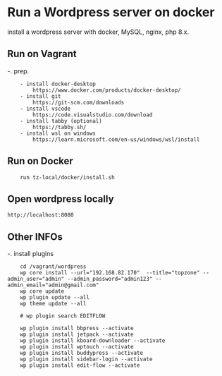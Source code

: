 # Run a Wordpress server on docker

install a wordpress server with docker, MySQL, nginx, php 8.x. 

## Run on Vagrant
-. prep.
```
    - install docker-desktop
  		https://www.docker.com/products/docker-desktop/
	- install git
  		https://git-scm.com/downloads
	- install vscode
  		https://code.visualstudio.com/download
	- install tabby (optional)
  		https://tabby.sh/
	- install wsl on windows
		https://learn.microsoft.com/en-us/windows/wsl/install

```

## Run on Docker
```
	run tz-local/docker/install.sh
```

## Open wordpress locally
	http://localhost:8080


## Other INFOs
-. install plugins
```
	cd /vagrant/wordpress
	wp core install --url="192.168.82.170"  --title="topzone" --admin_user="admin" --admin_password="admin123" --admin_email="admin@gmail.com"
	wp core update
	wp plugin update --all
	wp theme update --all
	
	# wp plugin search EDITFLOW

	wp plugin install bbpress --activate
	wp plugin install jetpack --activate
	wp plugin install kboard-downloader --activate
	wp plugin install wptouch --activate
	wp plugin install buddypress --activate
	wp plugin install sidebar-login --activate
	wp plugin install edit-flow --activate
	
```
